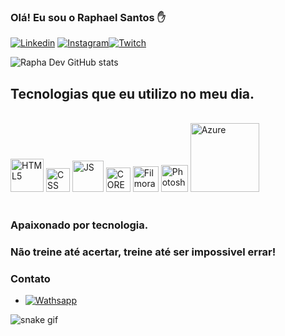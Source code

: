 ### Olá! Eu sou o Raphael Santos  ✋



[![Linkedin](https://img.shields.io/badge/LinkedIn-0077B5?style=for-the-badge&logo=linkedin&logoColor=white
)](https://www.linkedin.com/in/rapha-dev/) 
[![Instagram](https://img.shields.io/badge/Instagram-E4405F?style=for-the-badge&logo=instagram&logoColor=white
)](https://www.instagra.com/rapha_rsa_dev/)[![Twitch](https://img.shields.io/badge/Twitch-9146FF?style=for-the-badge&logo=twitch&logoColor=white
)](https://www.twitch.tv/gintoki_games/)

![Rapha Dev GitHub stats](https://github-readme-stats.vercel.app/api?username=Rapha-rsa-dev&show_icons=true&theme=dark)


## Tecnologias que eu utilizo no meu dia.

<div style="display: inline-block"><br>
<img aling="center" width="53px" alt="HTML5" src="https://upload.wikimedia.org/wikipedia/commons/6/61/HTML5_logo_and_wordmark.svg"/>
<img aling="center" width="38px" alt="CSS" src="https://upload.wikimedia.org/wikipedia/commons/d/d5/CSS3_logo_and_wordmark.svg"/>
<img aling="center" width="50px" alt="JS" src="https://upload.wikimedia.org/wikipedia/commons/b/ba/Javascript_badge.svg"/>
<img aling="center" width="39px" alt="CORELDRAW" src="https://upload.wikimedia.org/wikipedia/commons/f/f1/CorelDraw_logo.svg"/>
<img aling="center" width="41px" alt="Filmora" src="https://upload.wikimedia.org/wikipedia/commons/e/ec/Wondershare_filmora_logo.svg"/>
<img aling="center" width="43px" alt="Photoshop" src="https://upload.wikimedia.org/wikipedia/commons/a/af/Adobe_Photoshop_CC_icon.svg"/>
<img aling="center" width="110px" alt="Azure" src="https://upload.wikimedia.org/wikipedia/commons/a/a8/Microsoft_Azure_Logo.svg"/>
</div><br><br>

### Apaixonado por tecnologia.
### Não treine até acertar, treine até ser impossivel errar!
### Contato 

- [![Wathsapp](https://img.shields.io/badge/WhatsApp-25D366?style=for-the-badge&logo=whatsapp&logoColor=white)](https://api.whatsapp.com/send?phone=5579999921616)


![snake gif](https://github.com/Rapha-rsa-dev/Rapha-rsa-dev/blob/output/github-contribution-grid-snake.svg)

